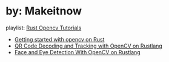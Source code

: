 # by: Makeitnow
playlist: [Rust Opencv Tutorials](https://www.youtube.com/playlist?list=PLeku3Nthh5iGeb45RszvyZibdiwO4aZe2)

- [Getting started with opencv on Rust](https://youtu.be/zcfixnuJFXg?list=PLeku3Nthh5iGeb45RszvyZibdiwO4aZe2)
- [QR Code Decoding and Tracking with OpenCV on Rustlang](https://youtu.be/10Ni2gv4R7A?list=PLeku3Nthh5iGeb45RszvyZibdiwO4aZe2)
- [Face and Eye Detection With OpenCV on Rustlang](https://youtu.be/iWficV_pmxY?list=PLeku3Nthh5iGeb45RszvyZibdiwO4aZe2)


